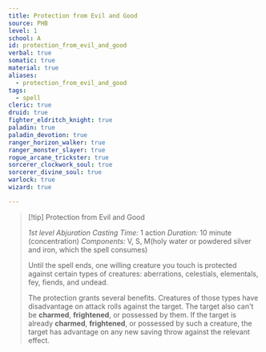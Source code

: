 ```yaml
---
title: Protection from Evil and Good
source: PHB
level: 1
school: A
id: protection_from_evil_and_good
verbal: true
somatic: true
material: true
aliases:
  - protection_from_evil_and_good
tags:
  - spell
cleric: true
druid: true
fighter_eldritch_knight: true
paladin: true
paladin_devotion: true
ranger_horizon_walker: true
ranger_monster_slayer: true
rogue_arcane_trickster: true
sorcerer_clockwork_soul: true
sorcerer_divine_soul: true
warlock: true
wizard: true

---
```

>[!tip] Protection from Evil and Good
>
> *1st level Abjuration*
> *Casting Time:* 1 action
> *Duration:* 10 minute (concentration)
> *Components:* V, S, M(holy water or powdered silver and iron, which the spell consumes)
>
>Until the spell ends, one willing creature you touch is protected against certain types of creatures: aberrations, celestials, elementals, fey, fiends, and undead.
>
>The protection grants several benefits. Creatures of those types have disadvantage on attack rolls against the target. The target also can't be **charmed**, **frightened**, or possessed by them. If the target is already **charmed**, **frightened**, or possessed by such a creature, the target has advantage on any new saving throw against the relevant effect.
>

